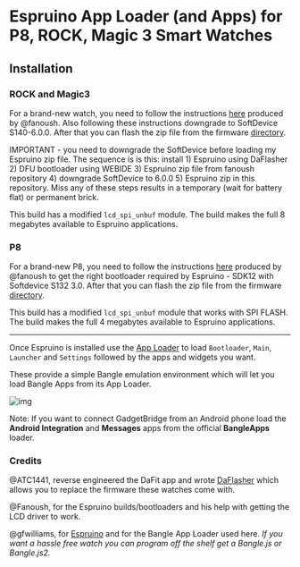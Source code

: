Espruino App Loader (and Apps) for  P8, ROCK, Magic 3 Smart Watches
==============================

## Installation

### ROCK and Magic3
For a brand-new watch, you need to follow the instructions [here](https://github.com/fanoush/ds-d6/tree/master/espruino/DFU/Magic3) produced by @fanoush. Also following these instructions downgrade to SoftDevice S140-6.0.0.  After that you can flash the zip file from the firmware [directory](https://github.com/jeffmer/WatchApps/tree/main/firmware).  

IMPORTANT - you need to downgrade the SoftDevice before loading my Espruino zip file. The sequence is is this: install 1) Espruino using DaFlasher 2) DFU bootloader using WEBIDE  3)  Espruino zip file from fanoush repository 4) downgrade SoftDevice to 6.0.0 5) Espruino zip in this repository. Miss any of these steps results in a temporary (wait for battery flat) or permanent brick.

This build has a modified `lcd_spi_unbuf` module. The build makes the full 8 megabytes available to Espruino applications. 

### P8
For a brand-new P8, you need to follow the instructions [here](https://github.com/fanoush/ds-d6/tree/master/espruino/DFU/P8) produced by @fanoush to get the right bootloader required by Espruino - SDK12 with Softdevice S132 3.0. After that you can flash the zip file from the firmware [directory](https://github.com/jeffmer/WatchApps/tree/main/firmware).

This build has a modified `lcd_spi_unbuf` module that works with SPI FLASH. The build makes the full 4 megabytes available to Espruino applications. 

________________________________________________________

Once Espruino is installed use the [App Loader](https://mhv75.github.io/WatchApps/) to load `Bootloader`, `Main`, `Launcher` and `Settings` followed by the apps and widgets you want.

These provide a simple Bangle emulation environment which will let you load Bangle Apps from its App Loader. 

![img](img/rock_pic.jpeg)

Note: If you want to connect GadgetBridge from an Android phone load the **Android Integration** and **Messages** apps from the official **BangleApps** loader.

### Credits

@ATC1441, reverse engineered the DaFit app and wrote [DaFlasher](https://play.google.com/store/apps/details?id=com.atcnetz.paatc.patc&gl=US) which allows you to replace the firmware these watches come with.

@Fanoush, for the Espruino builds/bootloaders and his help with getting the LCD driver to work.

@gfwilliams, for [Espruino](https://www.espruino.com/) and for the Bangle App Loader used here. *If you want a hassle free watch you can program off the shelf get a Bangle.js or Bangle.js2.*


